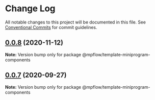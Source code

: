 # Change Log

All notable changes to this project will be documented in this file.
See [Conventional Commits](https://conventionalcommits.org) for commit guidelines.

## [0.0.8](https://github.com/wechat-miniprogram/mpflow/compare/@mpflow/template-miniprogram-components@0.0.7...@mpflow/template-miniprogram-components@0.0.8) (2020-11-12)

**Note:** Version bump only for package @mpflow/template-miniprogram-components

## [0.0.7](https://github.com/wechat-miniprogram/mpflow/compare/@mpflow/template-miniprogram-components@0.0.6...@mpflow/template-miniprogram-components@0.0.7) (2020-09-27)

**Note:** Version bump only for package @mpflow/template-miniprogram-components
